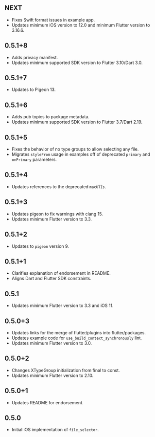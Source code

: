 ## NEXT

* Fixes Swift format issues in example app.
* Updates minimum iOS version to 12.0 and minimum Flutter version to 3.16.6.

## 0.5.1+8

* Adds privacy manifest.
* Updates minimum supported SDK version to Flutter 3.10/Dart 3.0.

## 0.5.1+7

* Updates to Pigeon 13.

## 0.5.1+6

* Adds pub topics to package metadata.
* Updates minimum supported SDK version to Flutter 3.7/Dart 2.19.

## 0.5.1+5

* Fixes the behavior of no type groups to allow selecting any file.
* Migrates `styleFrom` usage in examples off of deprecated `primary` and `onPrimary` parameters.

## 0.5.1+4

* Updates references to the deprecated `macUTIs`.

## 0.5.1+3

* Updates pigeon to fix warnings with clang 15.
* Updates minimum Flutter version to 3.3.

## 0.5.1+2

* Updates to `pigeon` version 9.

## 0.5.1+1

* Clarifies explanation of endorsement in README.
* Aligns Dart and Flutter SDK constraints.

## 0.5.1

* Updates minimum Flutter version to 3.3 and iOS 11.

## 0.5.0+3

* Updates links for the merge of flutter/plugins into flutter/packages.
* Updates example code for `use_build_context_synchronously` lint.
* Updates minimum Flutter version to 3.0.

## 0.5.0+2

* Changes XTypeGroup initialization from final to const.
* Updates minimum Flutter version to 2.10.

## 0.5.0+1

* Updates README for endorsement.

## 0.5.0

* Initial iOS implementation of `file_selector`.
